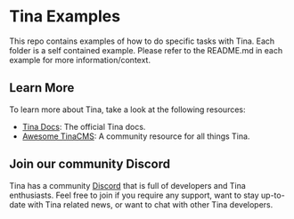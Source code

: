 # Tina Examples 

This repo contains examples of how to do specific tasks with Tina. Each folder is a self contained example. Please refer to the README.md in each example
for more information/context.

## Learn More

To learn more about Tina, take a look at the following resources:

- [Tina Docs](https://tina.io/docs): The official Tina docs.
- [Awesome TinaCMS](https://github.com/tinacms/awesome-tinacms): A community resource for all things Tina.

## Join our community Discord

Tina has a community [Discord](https://discord.com/invite/zumN63Ybpf) that is 
full of developers and Tina enthusiasts. Feel free to join if you require any
support, want to stay up-to-date with Tina related news, or want to chat with 
other Tina developers.
